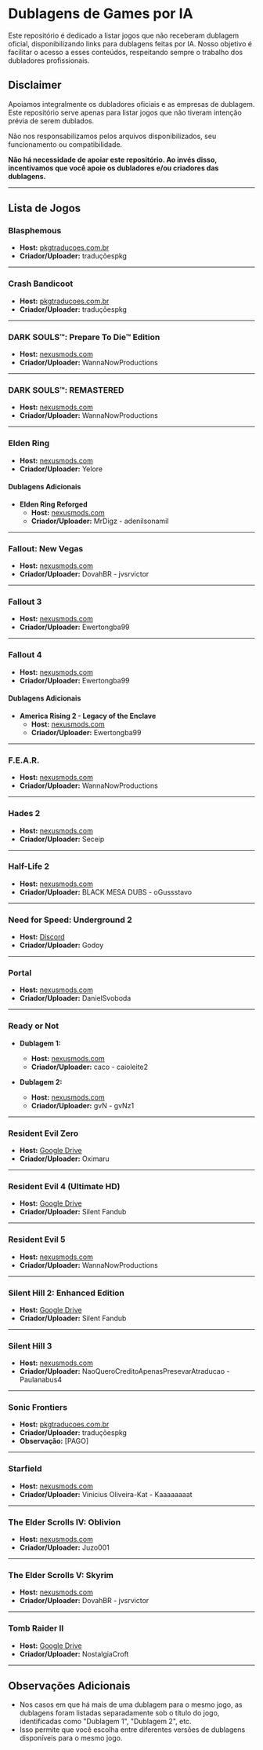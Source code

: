 # Dublagens de Games por IA

Este repositório é dedicado a listar jogos que não receberam dublagem oficial, disponibilizando links para dublagens feitas por IA. Nosso objetivo é facilitar o acesso a esses conteúdos, respeitando sempre o trabalho dos dubladores profissionais.

## Disclaimer

Apoiamos integralmente os dubladores oficiais e as empresas de dublagem. Este repositório serve apenas para listar jogos que não tiveram intenção prévia de serem dublados.

Não nos responsabilizamos pelos arquivos disponibilizados, seu funcionamento ou compatibilidade.

**Não há necessidade de apoiar este repositório. Ao invés disso, incentivamos que você apoie os dubladores e/ou criadores das dublagens.**

---

## Lista de Jogos

### Blasphemous

- **Host:** [pkgtraducoes.com.br](https://pkgtraducoes.com.br/traducoes/blasphemous-dublagem/)
- **Criador/Uploader:** traduçõespkg

---

### Crash Bandicoot

- **Host:** [pkgtraducoes.com.br](https://pkgtraducoes.com.br/traducoes/crash-1-dublagem/)
- **Criador/Uploader:** traduçõespkg

---

### DARK SOULS™: Prepare To Die™ Edition

- **Host:** [nexusmods.com](https://www.nexusmods.com/darksoulsremastered/mods/760)
- **Criador/Uploader:** WannaNowProductions

---

### DARK SOULS™: REMASTERED

- **Host:** [nexusmods.com](https://www.nexusmods.com/darksoulsremastered/mods/759)
- **Criador/Uploader:** WannaNowProductions

---

### Elden Ring

- **Host:** [nexusmods.com](https://www.nexusmods.com/eldenring/mods/4295)
- **Criador/Uploader:** Yelore

#### Dublagens Adicionais

- **Elden Ring Reforged**
  - **Host:** [nexusmods.com](https://www.nexusmods.com/eldenring/mods/5061)
  - **Criador/Uploader:** MrDigz - adenilsonamil

---

### Fallout: New Vegas

- **Host:** [nexusmods.com](https://www.nexusmods.com/newvegas/mods/84327)
- **Criador/Uploader:** DovahBR - jvsrvictor

---

### Fallout 3

- **Host:** [nexusmods.com](https://www.nexusmods.com/fallout3/mods/26052)
- **Criador/Uploader:** Ewertongba99

---

### Fallout 4

- **Host:** [nexusmods.com](https://www.nexusmods.com/fallout4/mods/80104)
- **Criador/Uploader:** Ewertongba99

#### Dublagens Adicionais

- **America Rising 2 - Legacy of the Enclave**
  - **Host:** [nexusmods.com](https://www.nexusmods.com/fallout4/mods/80611)
  - **Criador/Uploader:** Ewertongba99

---

### F.E.A.R.

- **Host:** [nexusmods.com](https://www.nexusmods.com/fear/mods/149)
- **Criador/Uploader:** WannaNowProductions

---

### Hades 2

- **Host:** [nexusmods.com](https://www.nexusmods.com/hades2/mods/40)
- **Criador/Uploader:** Seceip

---

### Half-Life 2

- **Host:** [nexusmods.com](https://www.nexusmods.com/halflifesource/mods/4)
- **Criador/Uploader:** BLACK MESA DUBS - oGussstavo

---

### Need for Speed: Underground 2

- **Host:** [Discord](https://discord.gg/XrFGF4csRE)
- **Criador/Uploader:** Godoy

---

### Portal

- **Host:** [nexusmods.com](https://www.nexusmods.com/portal/mods/34)
- **Criador/Uploader:** DanielSvoboda

---

### Ready or Not

- **Dublagem 1:**

  - **Host:** [nexusmods.com](https://www.nexusmods.com/readyornot/mods/3377)
  - **Criador/Uploader:** caco - caioleite2

- **Dublagem 2:**

  - **Host:** [nexusmods.com](https://www.nexusmods.com/readyornot/mods/851)
  - **Criador/Uploader:** gvN - gvNz1

---

### Resident Evil Zero

- **Host:** [Google Drive](https://drive.google.com/drive/folders/1j0CVdK4F2moTBotts2NMRK2IHQI1m8cE)
- **Criador/Uploader:** Oximaru

---

### Resident Evil 4 (Ultimate HD)

- **Host:** [Google Drive](https://drive.google.com/file/d/1YZk06f_sgsQgCvWAW8l1azCxHzVv4fGA/view)
- **Criador/Uploader:** Silent Fandub

---

### Resident Evil 5

- **Host:** [nexusmods.com](https://www.nexusmods.com/residentevil5goldedition/mods/356)
- **Criador/Uploader:** WannaNowProductions

---

### Silent Hill 2: Enhanced Edition

- **Host:** [Google Drive](https://drive.google.com/file/d/1LStIkJCvUieNBgWV9OXd-RXbMlIR6n-D/view)
- **Criador/Uploader:** Silent Fandub

---

### Silent Hill 3

- **Host:** [nexusmods.com](https://www.nexusmods.com/silenthill3/mods/8)
- **Criador/Uploader:** NaoQueroCreditoApenasPresevarAtraducao - Paulanabus4

---

### Sonic Frontiers

- **Host:** [pkgtraducoes.com.br](https://pkgtraducoes.com.br/traducoes/sonic-frontiers-dublagem/)
- **Criador/Uploader:** traduçõespkg
- **Observação:** [PAGO]

---

### Starfield

- **Host:** [nexusmods.com](https://www.nexusmods.com/starfield/mods/8192)
- **Criador/Uploader:** Vinicius Oliveira-Kat - Kaaaaaaaat

---

### The Elder Scrolls IV: Oblivion

- **Host:** [nexusmods.com](https://www.nexusmods.com/oblivion/mods/54091)
- **Criador/Uploader:** Juzo001

---

### The Elder Scrolls V: Skyrim

- **Host:** [nexusmods.com](https://www.nexusmods.com/skyrimspecialedition/mods/105861)
- **Criador/Uploader:** DovahBR - jvsrvictor

---

### Tomb Raider II

- **Host:** [Google Drive](https://drive.google.com/file/d/1t3Fz4C1QbZJEA45QyDvHFnfb1ACjPoMb/view?pli=1)
- **Criador/Uploader:** NostalgiaCroft

---

## Observações Adicionais

- Nos casos em que há mais de uma dublagem para o mesmo jogo, as dublagens foram listadas separadamente sob o título do jogo, identificadas como "Dublagem 1", "Dublagem 2", etc.
- Isso permite que você escolha entre diferentes versões de dublagens disponíveis para o mesmo jogo.
